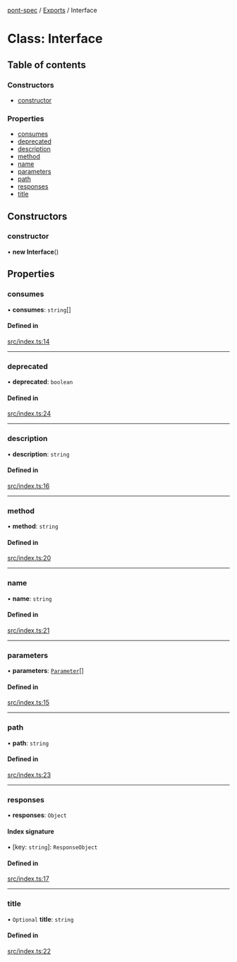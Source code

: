 [pont-spec](../README.md) / [Exports](../modules.md) / Interface

# Class: Interface

## Table of contents

### Constructors

- [constructor](Interface.md#constructor)

### Properties

- [consumes](Interface.md#consumes)
- [deprecated](Interface.md#deprecated)
- [description](Interface.md#description)
- [method](Interface.md#method)
- [name](Interface.md#name)
- [parameters](Interface.md#parameters)
- [path](Interface.md#path)
- [responses](Interface.md#responses)
- [title](Interface.md#title)

## Constructors

### constructor

• **new Interface**()

## Properties

### consumes

• **consumes**: `string`[]

#### Defined in

[src/index.ts:14](https://github.com/jamesdanner/pont/blob/b883bfc/packages/pont-spec/src/index.ts#L14)

___

### deprecated

• **deprecated**: `boolean`

#### Defined in

[src/index.ts:24](https://github.com/jamesdanner/pont/blob/b883bfc/packages/pont-spec/src/index.ts#L24)

___

### description

• **description**: `string`

#### Defined in

[src/index.ts:16](https://github.com/jamesdanner/pont/blob/b883bfc/packages/pont-spec/src/index.ts#L16)

___

### method

• **method**: `string`

#### Defined in

[src/index.ts:20](https://github.com/jamesdanner/pont/blob/b883bfc/packages/pont-spec/src/index.ts#L20)

___

### name

• **name**: `string`

#### Defined in

[src/index.ts:21](https://github.com/jamesdanner/pont/blob/b883bfc/packages/pont-spec/src/index.ts#L21)

___

### parameters

• **parameters**: [`Parameter`](Parameter.md)[]

#### Defined in

[src/index.ts:15](https://github.com/jamesdanner/pont/blob/b883bfc/packages/pont-spec/src/index.ts#L15)

___

### path

• **path**: `string`

#### Defined in

[src/index.ts:23](https://github.com/jamesdanner/pont/blob/b883bfc/packages/pont-spec/src/index.ts#L23)

___

### responses

• **responses**: `Object`

#### Index signature

▪ [key: `string`]: `ResponseObject`

#### Defined in

[src/index.ts:17](https://github.com/jamesdanner/pont/blob/b883bfc/packages/pont-spec/src/index.ts#L17)

___

### title

• `Optional` **title**: `string`

#### Defined in

[src/index.ts:22](https://github.com/jamesdanner/pont/blob/b883bfc/packages/pont-spec/src/index.ts#L22)
